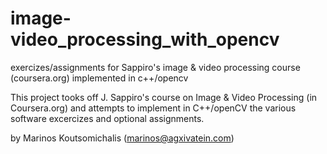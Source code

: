 image-video_processing_with_opencv
==================================

exercizes/assignments for Sappiro's image &amp; video processing course (coursera.org) implemented in c++/opencv

This project tooks off J. Sappiro's course on Image & Video Processing (in Coursera.org) and attempts to implement in C++/openCV the various software excercizes and optional assignments.

by Marinos Koutsomichalis (marinos@agxivatein.com)